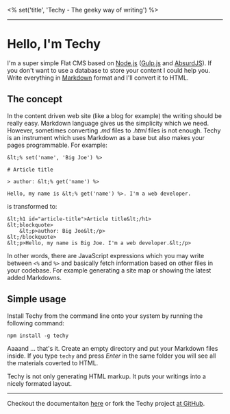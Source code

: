 <% set('title', 'Techy - The geeky way of writing') %>

<div class="full-img"></div>

---

# Hello, I'm Techy

I'm a super simple Flat CMS based on [Node.js](http://nodejs.org) ([Gulp.js](http://gulpjs.com/) and [AbsurdJS](http://absurdjs.com/)). If you don't want to use a database to store your content I could help you. Write everything in [Markdown](https://daringfireball.net/projects/markdown/) format and I'll convert it to HTML.

## The concept

In the content driven web site (like a blog for example) the writing should be really easy. Markdown language gives us the simplicity which we need. However, sometimes converting *.md* files to *.html* files is not enough. Techy is an instrument which uses Markdown as a base but also makes your pages programmable. For example:

	&lt;% set('name', 'Big Joe') %>

	# Article title

	> author: &lt;% get('name') %>

	Hello, my name is &lt;% get('name') %>. I'm a web developer.

is transformed to:

	&lt;h1 id="article-title">Article title&lt;/h1>
	&lt;blockquote>
	    &lt;p>author: Big Joe&lt;/p>
	&lt;/blockquote>
	&lt;p>Hello, my name is Big Joe. I'm a web developer.&lt;/p>

In other words, there are JavaScript expressions which you may write between `<%` and `%>` and basically fetch information based on other files in your codebase. For example generating a site map or showing the latest added Markdowns.

## Simple usage

Install Techy from the command line onto your system by running the following command:

	npm install -g techy

Aaaand ... that's it. Create an empty directory and put your Markdown files inside. If you type `techy` and press *Enter* in the same folder you will see all the materials coverted to HTML.

Techy is not only generating HTML markup. It puts your writings into a nicely formated layout.

---

Checkout the documentaiton [<i class="fa fa-book"></i> here](/techy/docs) or fork the Techy project [<i class="fa fa-github"></i> at GitHub](https://github.com/krasimir/techy).